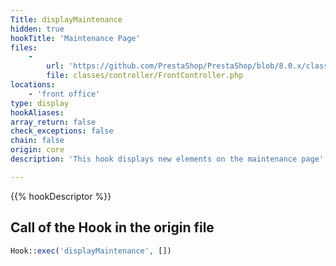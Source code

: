 ```yaml
---
Title: displayMaintenance
hidden: true
hookTitle: 'Maintenance Page'
files:
    -
        url: 'https://github.com/PrestaShop/PrestaShop/blob/8.0.x/classes/controller/FrontController.php'
        file: classes/controller/FrontController.php
locations:
    - 'front office'
type: display
hookAliases: 
array_return: false
check_exceptions: false
chain: false
origin: core
description: 'This hook displays new elements on the maintenance page'

---
```


{{% hookDescriptor %}}

## Call of the Hook in the origin file

```php
Hook::exec('displayMaintenance', [])
```
